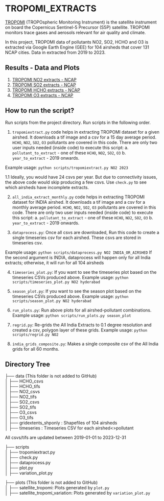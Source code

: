 # TROPOMI_EXTRACTS

[TROPOMI](https://www.tropomi.eu/) (TROPOspheric Monitoring Instrument) is the satellite instrument on board the Copernicus Sentinel-5 Precursor (S5P) satellite. TROPOMI monitors trace gases and aerosols relevant for air quality and climate. 

In this project, TROPOMI data of pollutants NO2, SO2, HCHO and O3 is extracted via Google Earth Engine (GEE) for 104 airsheds that cover 131 NCAP cities. Data in extracted from 2019 to 2023.

## Results - Data and Plots

1. [TROPOMI NO2 extracts - NCAP](https://urbanemissions.info/india-air-quality/india-ncap-satellite-tropomi-no2-extracts/)
2. [TROPOMI SO2 extracts - NCAP](https://urbanemissions.info/india-air-quality/india-ncap-satellite-tropomi-so2-extracts/)
3. [TROPOMI HCHO extracts - NCAP](https://urbanemissions.info/india-air-quality/india-ncap-satellite-tropomi-hcho-extracts/)
4. [TROPOMI O3 extracts - NCAP](https://urbanemissions.info/india-air-quality/india-ncap-satellite-tropomi-o3-extracts/)


## How to run the script?
Run scripts from the project directory. Run scripts in the following order.

1. `tropomiextract.py` code helps in extracting TROPOMI dataset for a given airshed. It downloads a tif image and a csv for a 15 day average period. `HCHO`, `NO2`, `SO2`, `O3` pollutants are covered in this code. There are only two user inputs needed (inside code) to execute this script:
    a. `pollutant_to_extract` - one of these `HCHO`, `NO2`, `SO2`, `O3` 
    b. `year_to_extract` - 2019 onwards.

Example usage: `python scripts/tropomiextract.py NO2 2023`

1.1 Ideally, you would have 24 csvs per year. But due to connectivity issues, the above code would skip producing a few csvs. Use `check.py` to see which airsheds have incomplete extracts.

2. `all_india_extract_monthly.py` code helps in extracting TROPOMI dataset for INDIA airshed. It downloads a tif image and a csv for a monthly average period. `HCHO`, `NO2`, `SO2`, `O3` pollutants are covered in this code. There are only two user inputs needed (inside code) to execute this script:
    a. `pollutant_to_extract` - one of these `HCHO`, `NO2`, `SO2`, `O3` 
    b. `year_to_extract` - 2019 onwards.

3. `dataprocess.py`: Once all csvs are downloaded, Run this code to create a single timeseries csv for each airshed. These csvs are stored in timeseries csv.

Example usage: `python scripts/dataprocess.py NO2 INDIA_OR_AIRSHED` 
If the second argument is INDIA, dataprocess will happen only for all India extracts; otherwise, it will run for all 104 airsheds

4. `timeseries_plot.py`: If you want to see the timeseries plot based on the timeseries CSVs produced above.
Example usage: `python scripts/timeseries_plot.py NO2 hyderabad`

5. `season_plot.py`: If you want to see the season plot based on the timeseries CSVs produced above.
Example usage: `python scripts/season_plot.py NO2 hyderabad`

6. `run_plots.py`: Run above plots for all airshed-pollutant combinations.
Example usage: `python scripts/run_plots.py season_plot`

7. `regrid.py`: Re-grids the All India Extracts to 0.1 degree resolution and created a csv, polygon layer of these grids.
Example usage: `python scripts/regrid.py NO2`

8. `india_grids_composite.py`: Makes a single composite csv of the All India grids for all 60 months.


## Directory Tree
├── data (This folder is not added to GitHub) <br>
│   ├── HCHO_csvs <br>
│   ├── HCHO_tifs <br>
│   ├── NO2_csvs <br>
│   ├── NO2_tifs <br>
│   ├── SO2_csvs <br>
│   ├── SO2_tifs <br>
│   ├── O3_csvs <br>
│   ├── O3_tifs <br>
│   ├── gridextents_shponly : Shapefiles of 104 airsheds<br>
│   ├── timeseries : Timeseries CSV for each airshed<>pollutant<br>

All csvs/tifs are updated between 2019-01-01 to 2023-12-31

├── scripts <br>
│   ├── tropomiextract.py <br>
│   ├── check.py <br>
│   ├── dataprocess.py <br>
│   ├── plot.py <br>
│   ├── variation_plot.py <br>

├── plots (This folder is not added to GitHub)<br>
│   ├── satellite_tropomi: Plots generated by `plot.py` <br> 
│   ├── satellite_tropomi_variation: Plots generated by `variation_plot.py` <br>
